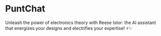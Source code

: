 # PuntChat
Unleash the power of electronics theory with Reese Istor: the AI assistant that energizes your designs and electrifies your expertise! ⚡✨
